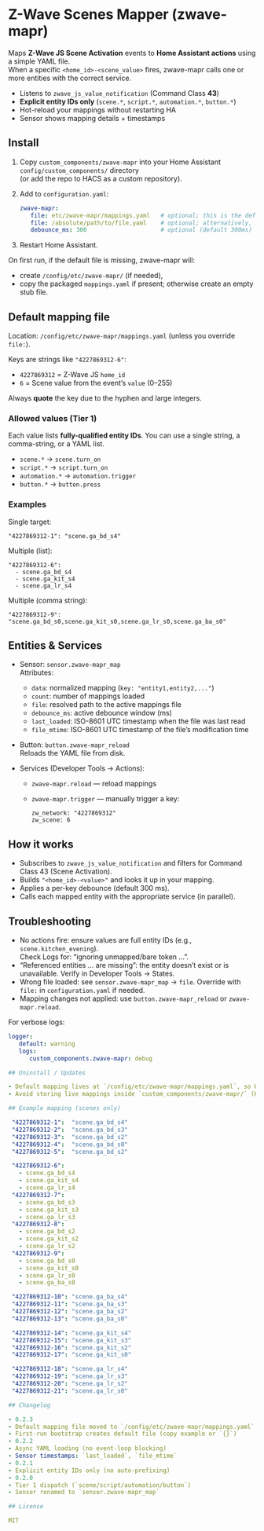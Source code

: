# Z-Wave Scenes Mapper (zwave-mapr)

Maps **Z-Wave JS Scene Activation** events to **Home Assistant actions** using a simple YAML file.  
When a specific `<home_id>-<scene_value>` fires, zwave-mapr calls one or more entities with the correct service.

- Listens to `zwave_js_value_notification` (Command Class **43**)
- **Explicit entity IDs only** (`scene.*`, `script.*`, `automation.*`, `button.*`)
- Hot-reload your mappings without restarting HA
- Sensor shows mapping details + timestamps

## Install

1. Copy `custom_components/zwave-mapr` into your Home Assistant `config/custom_components/` directory  
   (or add the repo to HACS as a custom repository).
2. Add to `configuration.yaml`:

   ```yaml
   zwave-mapr:
      file: etc/zwave-mapr/mappings.yaml   # optional; this is the default
      file: /absolute/path/to/file.yaml    # optional; alternatively, an absolute path
      debounce_ms: 300                     # optional (default 300ms)

3. Restart Home Assistant.

On first run, if the default file is missing, zwave-mapr will:
- create `/config/etc/zwave-mapr/` (if needed),
- copy the packaged `mappings.yaml` if present; otherwise create an empty stub file.

## Default mapping file

Location: `/config/etc/zwave-mapr/mappings.yaml` (unless you override `file:`).

Keys are strings like `"4227869312-6"`:
- `4227869312` = Z-Wave JS `home_id`
- `6` = Scene value from the event’s `value` (0–255)

Always **quote** the key due to the hyphen and large integers.

### Allowed values (Tier 1)

Each value lists **fully-qualified entity IDs**. You can use a single string, a comma-string, or a YAML list.

- `scene.*` → `scene.turn_on`
- `script.*` → `script.turn_on`
- `automation.*` → `automation.trigger`
- `button.*` → `button.press`

### Examples

Single target:

    "4227869312-1": "scene.ga_bd_s4"

Multiple (list):

    "4227869312-6":
      - scene.ga_bd_s4
      - scene.ga_kit_s4
      - scene.ga_lr_s4

Multiple (comma string):

    "4227869312-9": "scene.ga_bd_s0,scene.ga_kit_s0,scene.ga_lr_s0,scene.ga_ba_s0"

## Entities & Services

- Sensor: `sensor.zwave-mapr_map`  
  Attributes:
  - `data`: normalized mapping (`key: "entity1,entity2,..."`)
  - `count`: number of mappings loaded
  - `file`: resolved path to the active mappings file
  - `debounce_ms`: active debounce window (ms)
  - `last_loaded`: ISO-8601 UTC timestamp when the file was last read
  - `file_mtime`: ISO-8601 UTC timestamp of the file’s modification time

- Button: `button.zwave-mapr_reload`  
  Reloads the YAML file from disk.

- Services (Developer Tools → Actions):
  - `zwave-mapr.reload` — reload mappings
  - `zwave-mapr.trigger` — manually trigger a key:

        zw_network: "4227869312"
        zw_scene: 6

## How it works

- Subscribes to `zwave_js_value_notification` and filters for Command Class 43 (Scene Activation).
- Builds `"<home_id>-<value>"` and looks it up in your mapping.
- Applies a per-key debounce (default 300 ms).
- Calls each mapped entity with the appropriate service (in parallel).

## Troubleshooting

- No actions fire: ensure values are full entity IDs (e.g., `scene.kitchen_evening`).  
  Check Logs for: “ignoring unmapped/bare token …”.
- “Referenced entities … are missing”: the entity doesn’t exist or is unavailable. Verify in Developer Tools → States.
- Wrong file loaded: see `sensor.zwave-mapr_map` → `file`. Override with `file:` in `configuration.yaml` if needed.
- Mapping changes not applied: use `button.zwave-mapr_reload` or `zwave-mapr.reload`.

For verbose logs:

   ```yaml
   logger:
      default: warning
      logs:
         custom_components.zwave-mapr: debug

## Uninstall / Updates

- Default mapping lives at `/config/etc/zwave-mapr/mappings.yaml`, so HACS updates/uninstall won’t touch it.
- Avoid storing live mappings inside `custom_components/zwave-mapr/` (HACS may overwrite on update).

## Example mapping (scenes only)

    "4227869312-1":  "scene.ga_bd_s4"
    "4227869312-2":  "scene.ga_bd_s3"
    "4227869312-3":  "scene.ga_bd_s2"
    "4227869312-4":  "scene.ga_bd_s0"
    "4227869312-5":  "scene.ga_bd_s2"

    "4227869312-6":
      - scene.ga_bd_s4
      - scene.ga_kit_s4
      - scene.ga_lr_s4
    "4227869312-7":
      - scene.ga_bd_s3
      - scene.ga_kit_s3
      - scene.ga_lr_s3
    "4227869312-8":
      - scene.ga_bd_s2
      - scene.ga_kit_s2
      - scene.ga_lr_s2
    "4227869312-9":
      - scene.ga_bd_s0
      - scene.ga_kit_s0
      - scene.ga_lr_s0
      - scene.ga_ba_s0

    "4227869312-10": "scene.ga_ba_s4"
    "4227869312-11": "scene.ga_ba_s3"
    "4227869312-12": "scene.ga_ba_s2"
    "4227869312-13": "scene.ga_ba_s0"

    "4227869312-14": "scene.ga_kit_s4"
    "4227869312-15": "scene.ga_kit_s3"
    "4227869312-16": "scene.ga_kit_s2"
    "4227869312-17": "scene.ga_kit_s0"

    "4227869312-18": "scene.ga_lr_s4"
    "4227869312-19": "scene.ga_lr_s3"
    "4227869312-20": "scene.ga_lr_s2"
    "4227869312-21": "scene.ga_lr_s0"

## Changelog

- 0.2.3
  - Default mapping file moved to `/config/etc/zwave-mapr/mappings.yaml`
  - First-run bootstrap creates default file (copy example or `{}`)
- 0.2.2
  - Async YAML loading (no event-loop blocking)
  - Sensor timestamps: `last_loaded`, `file_mtime`
- 0.2.1
  - Explicit entity IDs only (no auto-prefixing)
- 0.2.0
  - Tier 1 dispatch (`scene/script/automation/button`)
  - Sensor renamed to `sensor.zwave-mapr_map`

## License

MIT

